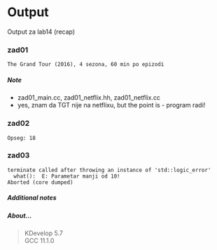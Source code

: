 # Output
Output za lab14 (recap)
### zad01
```
The Grand Tour (2016), 4 sezona, 60 min po epizodi
```
##### Note
- zad01_main.cc, zad01_netflix.hh, zad01_netflix.cc
- yes, znam da TGT nije na netflixu, but the point is - program radi!
### zad02
```
Opseg: 18
```
### zad03
```
terminate called after throwing an instance of 'std::logic_error'
  what():  E: Parametar manji od 10!
Aborted (core dumped)
```
##### Additional notes
##### About...
> KDevelop 5.7\
> GCC 11.1.0
